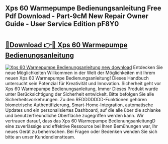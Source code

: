 ## Xps 60 Warmepumpe Bedienungsanleitung Free Pdf Download - Part-9cM New Repair Owner Guide - User Service Edition pF8Y0

# <h2><a href="http://df31o2.blite.top/?on=Xps+60+Warmepumpe+Bedienungsanleitung">🔗Download 👉🔴 Xps 60 Warmepumpe Bedienungsanleitung</a></h2>

[![Xps 60 Warmepumpe Bedienungsanleitung new download](https://i.imgur.com/lujVjoI.png)](http://df31o2.blite.top/?on=Xps+60+Warmepumpe+Bedienungsanleitung)
Entdecken Sie neue Möglichkeiten Willkommen in der Welt der Möglichkeiten mit Ihrem neuen Xps 60 Warmepumpe Bedienungsanleitung! Dieses Handbuch untersucht sein Potenzial für Kreativität und Innovation. Sicherheit geht vor Xps 60 Warmepumpe Bedienungsanleitung, Immer Dieses Produkt wurde unter Berücksichtigung der Sicherheit entwickelt. Bitte befolgen Sie alle Sicherheitsvorkehrungen. Zu den REDDDDDDD-Funktionen gehören biometrische Authentifizierung, Smart-Home-Integration, automatische Updates und ein personalisiertes Dashboard, auf die alle über die schlanke und benutzerfreundliche Oberfläche zugegriffen werden kann. Wir vertrauen darauf, dass das Xps 60 Warmepumpe BedienungsanleitungD eine zuverlässige und effektive Ressource bei Ihren Bemühungen war, Ihr neues Gerät zu beherrschen. Bei Fragen oder Bedenken wenden Sie sich bitte an unser Kundendienstteam.
